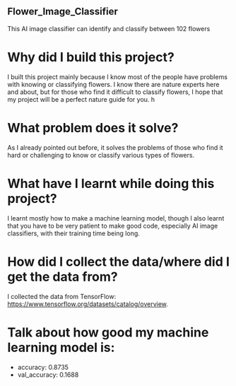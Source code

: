 ## Flower_Image_Classifier
This AI image classifier can identify and classify between 102 flowers

# Why did I build this project? 
I built this project mainly because I know most of the people have problems with knowing or classifying flowers. I know there are nature experts here and about, but for those who find it difficult to classify flowers, I hope that my project will be a perfect nature guide for you. h

# What problem does it solve? 
As I already pointed out before, it solves the problems of those who find it hard or challenging to know or classify various types of flowers.

# What have I learnt while doing this project? 
I learnt mostly how to make a machine learning model, though I also learnt that you have to be very patient to make good code, especially AI image classifiers, with their training time being long.

# How did I collect the data/where did I get the data from?
I collected the data from TensorFlow: https://www.tensorflow.org/datasets/catalog/overview. 

# Talk about how good my machine learning model is: 
- accuracy: 0.8735 
- val_accuracy: 0.1688
